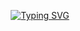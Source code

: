<p align="center"> 
  <a href="https://git.io/typing-svg"><img src="https://readme-typing-svg.demolab.com?font=IBM+Plex+Mono&weight=500&size=35&pause=1000&color=FFDEA8&center=true&vCenter=true&random=false&width=475&height=60&lines=+I'm+Fredy+Angarita" alt="Typing SVG" /></a></p>
